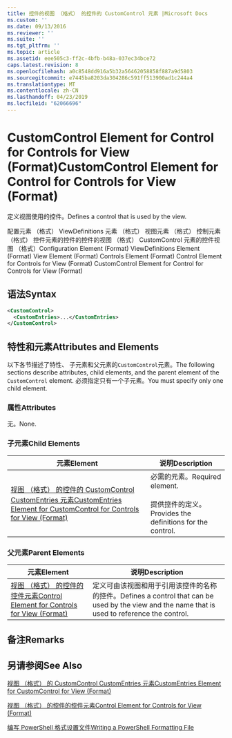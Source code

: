 ```yaml
---
title: 控件的视图 （格式） 的控件的 CustomControl 元素 |Microsoft Docs
ms.custom: ''
ms.date: 09/13/2016
ms.reviewer: ''
ms.suite: ''
ms.tgt_pltfrm: ''
ms.topic: article
ms.assetid: eee505c3-ff2c-4bfb-b48a-037ec34bce72
caps.latest.revision: 8
ms.openlocfilehash: a0c8548dd916a5b32a56462058858f887a9d5803
ms.sourcegitcommit: e7445ba8203da304286c591ff513900ad1c244a4
ms.translationtype: MT
ms.contentlocale: zh-CN
ms.lasthandoff: 04/23/2019
ms.locfileid: "62066696"
---
```

# <a name="customcontrol-element-for-control-for-controls-for-view-format"></a><span data-ttu-id="307a0-102">CustomControl Element for Control for Controls for View (Format)</span><span class="sxs-lookup"><span data-stu-id="307a0-102">CustomControl Element for Control for Controls for View (Format)</span></span>

<span data-ttu-id="307a0-103">定义视图使用的控件。</span><span class="sxs-lookup"><span data-stu-id="307a0-103">Defines a control that is used by the view.</span></span>

<span data-ttu-id="307a0-104">配置元素 （格式） ViewDefinitions 元素 （格式） 视图元素 （格式） 控制元素 （格式） 控件元素的控件的控件的视图 （格式） CustomControl 元素的控件视图 （格式）</span><span class="sxs-lookup"><span data-stu-id="307a0-104">Configuration Element (Format) ViewDefinitions Element (Format) View Element (Format) Controls Element (Format) Control Element for Controls for View (Format) CustomControl Element for Control for Controls for View (Format)</span></span>

## <a name="syntax"></a><span data-ttu-id="307a0-105">语法</span><span class="sxs-lookup"><span data-stu-id="307a0-105">Syntax</span></span>

```xml
<CustomControl>
  <CustomEntries>...</CustomEntries>
</CustomControl>
```

## <a name="attributes-and-elements"></a><span data-ttu-id="307a0-106">特性和元素</span><span class="sxs-lookup"><span data-stu-id="307a0-106">Attributes and Elements</span></span>

<span data-ttu-id="307a0-107">以下各节描述了特性、 子元素和父元素的`CustomControl`元素。</span><span class="sxs-lookup"><span data-stu-id="307a0-107">The following sections describe attributes, child elements, and the parent element of the `CustomControl` element.</span></span> <span data-ttu-id="307a0-108">必须指定只有一个子元素。</span><span class="sxs-lookup"><span data-stu-id="307a0-108">You must specify only one child element.</span></span>

### <a name="attributes"></a><span data-ttu-id="307a0-109">属性</span><span class="sxs-lookup"><span data-stu-id="307a0-109">Attributes</span></span>

<span data-ttu-id="307a0-110">无。</span><span class="sxs-lookup"><span data-stu-id="307a0-110">None.</span></span>

### <a name="child-elements"></a><span data-ttu-id="307a0-111">子元素</span><span class="sxs-lookup"><span data-stu-id="307a0-111">Child Elements</span></span>

|<span data-ttu-id="307a0-112">元素</span><span class="sxs-lookup"><span data-stu-id="307a0-112">Element</span></span>|<span data-ttu-id="307a0-113">说明</span><span class="sxs-lookup"><span data-stu-id="307a0-113">Description</span></span>|
|-------------|-----------------|
|[<span data-ttu-id="307a0-114">视图 （格式） 的控件的 CustomControl CustomEntries 元素</span><span class="sxs-lookup"><span data-stu-id="307a0-114">CustomEntries Element for CustomControl for Controls for View (Format)</span></span>](./customentries-element-for-customcontrol-for-controls-for-view-format.md)|<span data-ttu-id="307a0-115">必需的元素。</span><span class="sxs-lookup"><span data-stu-id="307a0-115">Required element.</span></span><br /><br /> <span data-ttu-id="307a0-116">提供控件的定义。</span><span class="sxs-lookup"><span data-stu-id="307a0-116">Provides the definitions for the control.</span></span>|

### <a name="parent-elements"></a><span data-ttu-id="307a0-117">父元素</span><span class="sxs-lookup"><span data-stu-id="307a0-117">Parent Elements</span></span>

|<span data-ttu-id="307a0-118">元素</span><span class="sxs-lookup"><span data-stu-id="307a0-118">Element</span></span>|<span data-ttu-id="307a0-119">说明</span><span class="sxs-lookup"><span data-stu-id="307a0-119">Description</span></span>|
|-------------|-----------------|
|[<span data-ttu-id="307a0-120">视图 （格式） 的控件的控件元素</span><span class="sxs-lookup"><span data-stu-id="307a0-120">Control Element for Controls for View (Format)</span></span>](./control-element-for-controls-for-view-format.md)|<span data-ttu-id="307a0-121">定义可由该视图和用于引用该控件的名称的控件。</span><span class="sxs-lookup"><span data-stu-id="307a0-121">Defines a control that can be used by the view and the name that is used to reference the control.</span></span>|

## <a name="remarks"></a><span data-ttu-id="307a0-122">备注</span><span class="sxs-lookup"><span data-stu-id="307a0-122">Remarks</span></span>

## <a name="see-also"></a><span data-ttu-id="307a0-123">另请参阅</span><span class="sxs-lookup"><span data-stu-id="307a0-123">See Also</span></span>

[<span data-ttu-id="307a0-124">视图 （格式） 的 CustomControl CustomEntries 元素</span><span class="sxs-lookup"><span data-stu-id="307a0-124">CustomEntries Element for CustomControl for View (Format)</span></span>](./customentries-element-for-customcontrol-for-controls-for-configuration-format.md)

[<span data-ttu-id="307a0-125">视图 （格式） 的控件的控件元素</span><span class="sxs-lookup"><span data-stu-id="307a0-125">Control Element for Controls for View (Format)</span></span>](./control-element-for-controls-for-view-format.md)

[<span data-ttu-id="307a0-126">编写 PowerShell 格式设置文件</span><span class="sxs-lookup"><span data-stu-id="307a0-126">Writing a PowerShell Formatting File</span></span>](./writing-a-powershell-formatting-file.md)
